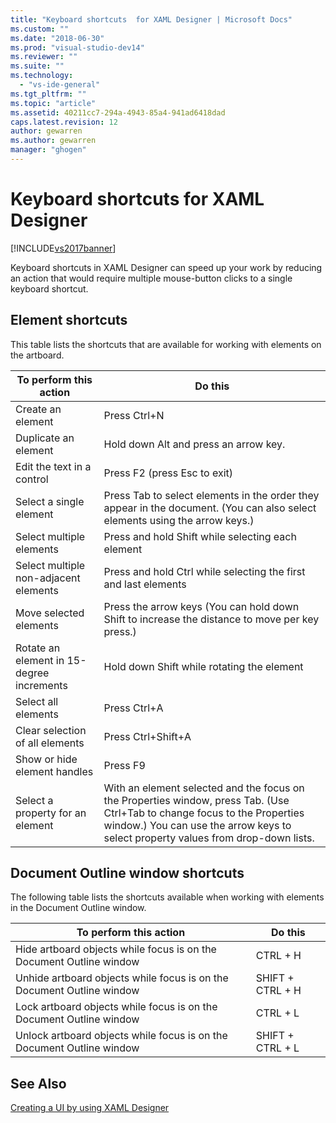 ```yaml
---
title: "Keyboard shortcuts  for XAML Designer | Microsoft Docs"
ms.custom: ""
ms.date: "2018-06-30"
ms.prod: "visual-studio-dev14"
ms.reviewer: ""
ms.suite: ""
ms.technology: 
  - "vs-ide-general"
ms.tgt_pltfrm: ""
ms.topic: "article"
ms.assetid: 40211cc7-294a-4943-85a4-941ad6418dad
caps.latest.revision: 12
author: gewarren
ms.author: gewarren
manager: "ghogen"
---
```

# Keyboard shortcuts  for XAML Designer
[!INCLUDE[vs2017banner](../includes/vs2017banner.md)]

  
Keyboard shortcuts in XAML Designer can speed up your work by reducing an action that would require multiple mouse-button clicks to a single keyboard shortcut.  
  
## Element shortcuts  
 This table lists the shortcuts that are available for working with elements on the artboard.  
  
|**To perform this action**|**Do this**|  
|--------------------------------|-----------------|  
|Create an element|Press Ctrl+N|  
|Duplicate an element|Hold down Alt and press an arrow key.|  
|Edit the text in a control|Press F2 (press Esc to exit)|  
|Select a single element|Press Tab to select elements in the order they appear in the document. (You can also select elements using the arrow keys.)|  
|Select multiple elements|Press and hold Shift while selecting each element|  
|Select multiple non-adjacent elements|Press and hold Ctrl while selecting the first and last elements|  
|Move selected elements|Press the arrow keys (You can hold down Shift to increase the distance to move per key press.)|  
|Rotate an element in 15-degree increments|Hold down Shift while rotating the element|  
|Select all elements|Press Ctrl+A|  
|Clear selection of all elements|Press Ctrl+Shift+A|  
|Show or hide element handles|Press F9|  
|Select a property for an element|With an element selected and the focus on the Properties window, press Tab. (Use Ctrl+Tab to change focus to the Properties window.) You can use the arrow keys to select property values from drop-down lists.|  
  
## Document Outline window shortcuts  
 The following table lists the shortcuts available when working with elements in the Document Outline window.  
  
|**To perform this action**|**Do this**|  
|--------------------------------|-----------------|  
|Hide artboard objects while focus is on the Document Outline window|CTRL + H|  
|Unhide artboard objects while focus is on the Document Outline window|SHIFT + CTRL + H|  
|Lock artboard objects while focus is on the Document Outline window|CTRL + L|  
|Unlock artboard objects while focus is on the Document Outline window|SHIFT + CTRL + L|  
  
## See Also  
 [Creating a UI by using XAML Designer](../designers/creating-a-ui-by-using-xaml-designer-in-visual-studio.md)



